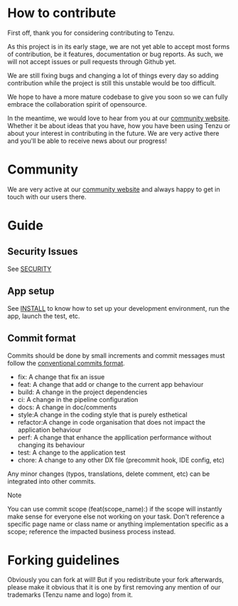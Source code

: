 # How to contribute

First off, thank you for considering contributing to Tenzu.

As this project is in its early stage, we are not yet able to accept most forms of contribution,
be it features, documentation or bug reports. As such, we will not accept issues or pull 
requests through Github yet.

We are still fixing bugs and changing a lot of things every day so adding contribution
while the project is still this unstable would be too difficult.

We hope to have a more mature codebase to give you soon so we can fully embrace the 
collaboration spirit of opensource.

In the meantime, we would love to hear from you at our [community website](https://community.tenzu.net).
Whether it be about ideas that you have, how you have been using Tenzu or about your interest in
contributing in the future. We are very active there and you'll be able to receive news about our 
progress!

# Community
We are very active at our [community website](https://community.tenzu.net) and always happy to get in 
touch with our users there.

# Guide

## Security Issues

See [SECURITY](SECURITY.md)

## App setup

See [INSTALL](INSTALL.md) to know how to set up your development environment, run the app,
launch the test, etc.

## Commit format

Commits should be done by small increments and commit messages must follow the 
[conventional commits format](https://www.conventionalcommits.org/en/v1.0.0/).
- fix: A change that fix an issue
- feat: A change that add or change to the current app behaviour
- build: A change in the project dependencies
- ci: A change in the pipeline configuration
- docs: A change in doc/comments
- style:A change in the coding style that is purely esthetical
- refactor:A change in code organisation that does not impact the application behaviour
- perf: A change that enhance the appllication performance without changing its behaviour
- test: A change to the application test
- chore: A change to any other DX file (precommit hook, IDE config, etc)

Any minor changes (typos, translations, delete comment, etc) can be integrated into other commits.

> [!NOTE]
> You can use commit scope (feat(scope_name):) if the scope will instantly make sense for everyone
> else not working on your task. Don't reference a specific page name or class name or anything 
> implementation specific as a scope; reference the impacted business process instead.

# Forking guidelines

Obviously you can fork at will!
But if you redistribute your fork afterwards, please make it obvious that
it is one by first removing any mention of our trademarks (Tenzu name and logo) from it.
